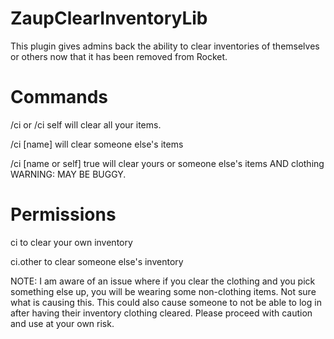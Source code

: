 # ZaupClearInventoryLib

This plugin gives admins back the ability to clear inventories of themselves or others now that it has been removed from Rocket.

# Commands

/ci or /ci self will clear all your items.

/ci [name] will clear someone else's items

/ci [name or self] true will clear yours or someone else's items AND clothing WARNING: MAY BE BUGGY.

# Permissions

ci to clear your own inventory

ci.other to clear someone else's inventory

NOTE: I am aware of an issue where if you clear the clothing and you pick something else up, you will be wearing some non-clothing items.  Not sure what is causing this.  This could also cause someone to not be able to log in after having their inventory clothing cleared.  Please proceed with caution and use at your own risk.
